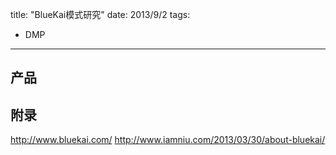 title: "BlueKai模式研究"
date: 2013/9/2
tags: 
- DMP

---


## 产品


## 附录
<http://www.bluekai.com/>
<http://www.iamniu.com/2013/03/30/about-bluekai/>

